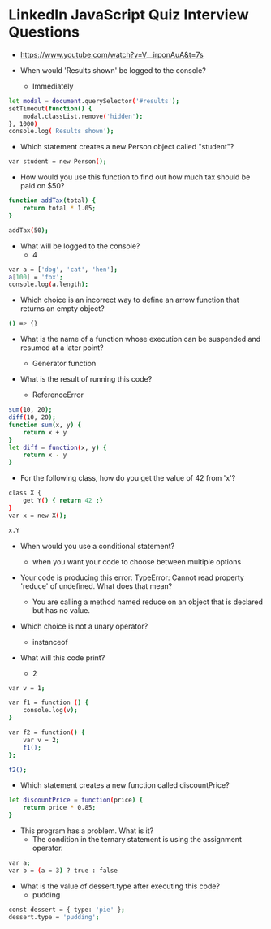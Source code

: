 # LinkedIn JavaScript Quiz Interview Questions

* <https://www.youtube.com/watch?v=V__irponAuA&t=7s>

* When would 'Results shown' be logged to the console?
    * Immediately

```bash
let modal = document.querySelector('#results');
setTimeout(function() {
    modal.classList.remove('hidden');
}, 1000)
console.log('Results shown');
```

* Which statement creates a new Person object called "student"?

```bash
var student = new Person();
```

* How would you use this function to find out how much tax should be paid on $50?

```bash
function addTax(total) {
    return total * 1.05;
}
```

```bash
addTax(50);
```

* What will be logged to the console?
    * 4

```bash
var a = ['dog', 'cat', 'hen'];
a[100] = 'fox';
console.log(a.length);
```

* Which choice is an incorrect way to define an arrow function that returns an empty object?

```bash
() => {}
```

* What is the name of a function whose execution can be suspended and resumed at a later point?
    * Generator function

* What is the result of running this code?
    * ReferenceError

```bash
sum(10, 20);
diff(10, 20);
function sum(x, y) {
    return x + y
}
let diff = function(x, y) {
    return x - y
}
```

* For the following class, how do you get the value of 42 from 'x'?

```bash
class X {
    get Y() { return 42 ;}
}
var x = new X();
```

```bash
x.Y
```

* When would you use a conditional statement?
    * when you want your code to choose between multiple options

* Your code is producing this error: TypeError: Cannot read property 'reduce' of undefined. What does that mean?
    * You are calling a method named reduce on an object that is declared but has no value.

* Which choice is not a unary operator?
    * instanceof

* What will this code print?
    * 2

```bash
var v = 1;

var f1 = function () {
    console.log(v);
}

var f2 = function() {
    var v = 2;
    f1();
};

f2();
```

* Which statement creates a new function called discountPrice?

```bash
let discountPrice = function(price) {
    return price * 0.85;
}
```

* This program has a problem. What is it?
    * The condition in the ternary statement is using the assignment operator.

```bash
var a;
var b = (a = 3) ? true : false
```

* What is the value of dessert.type after executing this code?
    * pudding

```bash
const dessert = { type: 'pie' };
dessert.type = 'pudding';
```

